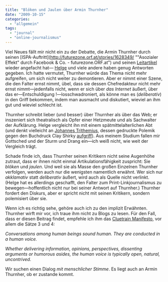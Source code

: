 ```yaml
---
title: "Blöken und Jaulen über Armin Thurnher"
date: "2009-10-15"
categories: 
  - "allgemein"
tags: 
  - "journal"
  - "online-journalismus"
---
```


Viel Neues fällt mir nicht ein zu der Debatte, die Armin Thurnher durch seinen [ISPA-Auftritt](http://futurezone.orf.at/stories/1628349/ ""Asozialer Effekt" durch Facebook & Co. - futurezone.ORF.at") und seinen [Leitartikel](http://www.falter.at/web/print/detail.php?id=1016 "falter.at - Falter Top-Stories") wieder angefacht hat— [Helge](http://www.helge.at/2009/10/abt-armin-versteht-die-welt-nicht-mehr/ "» Abt Armin versteht die Welt nicht mehr · Helge's Blog") und viele andere haben genug Antworten gegeben. Ich hatte vermutet, Thurnher würde das Thema nicht mehr aufgreifen, um sich nicht weiter zu demontieren. Aber er nimmt einer Szene, die den Falter ernst nimmt, übel, dass sie dessen Chefredakteur nicht mehr ernst nimmt—jedenfalls nicht, wenn er sich über _das Internet_ äußert, über das er—Entschuldigung !—losschwadroniert, als könne man es (_deliberativ_) in den Griff bekommen, indem man ausmacht und diskutiert, wieviel an ihm gut und wieviel schlecht ist.

Thurnher schreibt lieber (und besser) über Thurnher als über das Web; er inszeniert sich theatralisch als Opfer einer Hetzmeute und als Sachwalter der Aufklärung. Helge vergleicht ihn mit einem spätmittelalterlichen Abt (und denkt vielleicht an [Johannes Trithemius](http://de.wikipedia.org/wiki/Johannes_Trithemius "Johannes Trithemius – Wikipedia"), dessen gedruckte Polemik gegen den Buchdruck Clay Shirky [aufgriff](http://www.amazon.com/Here-Comes-Everybody-Organizing-Organizations/dp/1594201536 "Amazon.com: Here Comes Everybody: The Power of Organizing Without Organizations (9781594201530): Clay Shirky: Books")). Aus meinem Studium fallen mir Gottsched und der Sturm und Drang ein—ich weiß nicht, wie weit der Vergleich trägt.

Schade finde ich, dass Thurnher seinen Kritikern nicht seine Augenhöhe zutraut, dass er ihnen nicht einmal Artikulationsfähigkeit zuspricht: Sie _blöken_ und _jaulen_. Und weil sie als Masse den großen Einzelnen Thurnher verfolgen, werden auch nur die wenigsten namentlich erwähnt. Wer sich nur _akklamativ_ statt _deliberativ_ äußert, wird auch als Quelle nicht verlinkt. (Helge hat es allerdings geschafft, den Falter zum Print-Linkjournalismus zu bewegen—hoffentlich nicht nur bei seiner Antwort auf Thurnher.) Thurnher fordert den Diskurs, aber er spricht nicht mit seinen Kritikern, sondern polemisiert über sie.

Wenn ich es richtig sehe, gehöre auch ich zu den implizit Erwähnten. Thurnher wirft mir vor, ich traue ihm nicht zu Blogs zu lesen. Für den Fall, dass er diesen Beitrag findet, empfehle ich ihm das [Cluetrain Manifesto](http://www.cluetrain.com/ "the cluetrain manifesto"), vor allem die Sätze 3 und 4:

_Conversations among human beings sound human. They are conducted in a human voice._

_Whether delivering information, opinions, perspectives, dissenting arguments or humorous asides, the human voice is typically open, natural, uncontrived._

Wir suchen einen Dialog _mit menschlicher Stimme_. Es liegt auch an Armin Thurnher, ob er zustande kommt.
